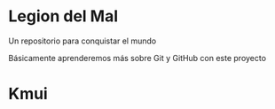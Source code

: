 # Legion del Mal

Un repositorio para conquistar el mundo

Básicamente aprenderemos más sobre Git y GitHub con este proyecto

# Kmui
